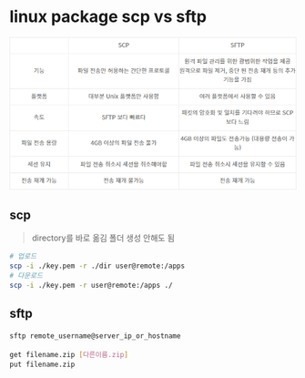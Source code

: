 # linux package scp vs sftp

![](./img/scpsftp.png)

## scp

> directory를 바로 옮김 폴더 생성 안해도 됨

```sh
# 업로드
scp -i ./key.pem -r ./dir user@remote:/apps
# 다운로드
scp -i ./key.pem -r user@remote:/apps ./
```

## sftp

```sh
sftp remote_username@server_ip_or_hostname

get filename.zip [다른이름.zip]
put filename.zip
```
